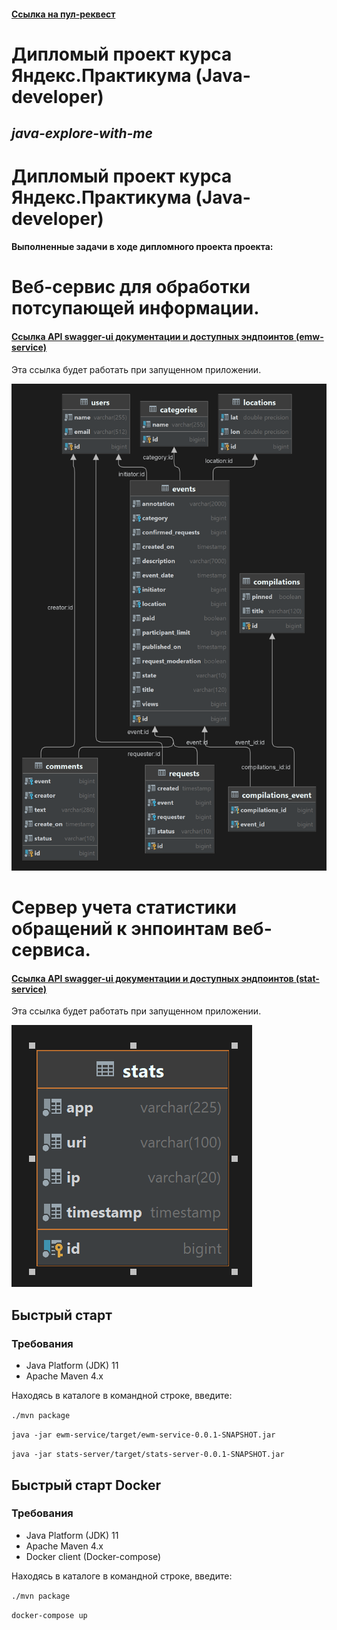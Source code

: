 #### [Ссылка на пул-реквест](https://github.com/Wirt150/java-explore-with-me/pull/3)


# Дипломый проект курса Яндекс.Практикума (Java-developer) 
## *java-explore-with-me*


# Дипломый проект курса Яндекс.Практикума (Java-developer) 

**Выполненные задачи в ходе дипломного проекта проекта:**

Веб-сервис для обработки потсупающей информации.
========================
#### [Ссылка API swagger-ui документации и доступных эндпоинтов (emw-service)](http://localhost:8080/swagger-ui/index.html)
Эта ссылка будет работать при запущенном приложении.

![Схема БД для ewm-service](docs/categories.png)

Сервер учета статистики обращений к энпоинтам веб-сервиса.
========================
#### [Ссылка API swagger-ui документации и доступных эндпоинтов (stat-service)](http://localhost:9090/swagger-ui/index.html)
Эта ссылка будет работать при запущенном приложении.

![Схема БД для stat-service](docs/stats.png)

## Быстрый старт
### Требования
- Java Platform (JDK) 11
- Apache Maven 4.x

Находясь в каталоге в командной строке, введите:

`./mvn package`

`java -jar ewm-service/target/ewm-service-0.0.1-SNAPSHOT.jar`

`java -jar stats-server/target/stats-server-0.0.1-SNAPSHOT.jar`

## Быстрый старт Docker
### Требования
- Java Platform (JDK) 11
- Apache Maven 4.x
- Docker client (Docker-compose)

Находясь в каталоге в командной строке, введите:

`./mvn package`

`docker-compose up`